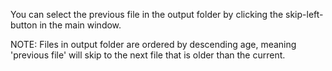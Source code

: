 You can select the previous file in the output folder by clicking the skip-left-button in the main window.

NOTE: Files in output folder are ordered by descending age, meaning 'previous file' will skip to the next file that is older than the current.